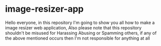 # image-resizer-app
Hello everyone, in this repository I'm going to show you all how to make a image resizer web application, Also please note that this repository shouldn't be misused for Harassing Abusing or Spamming others, if any of the above mentioned occurs then I'm not responsible for anything at all 
